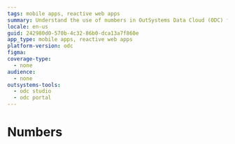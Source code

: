 ```yaml
---
tags: mobile apps, reactive web apps
summary: Understand the use of numbers in OutSystems Data Cloud (ODC) for mobile and reactive web applications.
locale: en-us
guid: 242980d0-570b-4c32-86b0-dca13a7f860e
app_type: mobile apps, reactive web apps
platform-version: odc
figma:
coverage-type:
  - none
audience:
  - none
outsystems-tools:
  - odc studio
  - odc portal
---
```

# Numbers
